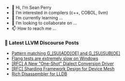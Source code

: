 - 👋 Hi, I’m Sean Perry
- 👀 I’m interested in compilers (c++, COBOL, llvm)
- 🌱 I’m currently learning ...
- 💞️ I’m looking to collaborate on ...
- 📫 How to reach me ...

<!---
s66perry/s66perry is a ✨ special ✨ repository because its `README.md` (this file) appears on your GitHub profile.
You can click the Preview link to take a look at your changes.
--->
### 📕 Latest LLVM Discourse Posts

<!-- DISCOURSE-LLVM:START -->
- [Pattern matching G_[SU]ADD[OE] and G_[SU]SUB[OE]](https://discourse.llvm.org/t/pattern-matching-g-su-add-oe-and-g-su-sub-oe/79208#post_3)
- [Flang tests are extremely slow on Windows](https://discourse.llvm.org/t/flang-tests-are-extremely-slow-on-windows/78591?page=3#post_42)
- [[RFC] A New &quot;One-Shot&quot; Dialect Conversion Driver](https://discourse.llvm.org/t/rfc-a-new-one-shot-dialect-conversion-driver/79083?page=2#post_32)
- [[RFC] Sharding Framework Design for Device Mesh](https://discourse.llvm.org/t/rfc-sharding-framework-design-for-device-mesh/73533?page=6#post_106)
- [Rich Disassembler for LLDB](https://discourse.llvm.org/t/rich-disassembler-for-lldb/76952#post_10)
<!-- DISCOURSE-LLVM:END -->
